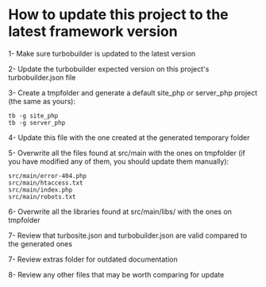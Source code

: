 # How to update this project to the latest framework version


1- Make sure turbobuilder is updated to the latest version

2- Update the turbobuilder expected version on this project's turbobuilder.json file

3- Create a tmpfolder and generate a default site_php or server_php project (the same as yours):

    tb -g site_php
    tb -g server_php

4- Update this file with the one created at the generated temporary folder

5- Overwrite all the files found at src/main with the ones on tmpfolder
   (if you have modified any of them, you should update them manually):

    src/main/error-404.php
    src/main/htaccess.txt
    src/main/index.php
    src/main/robots.txt

6- Overwrite all the libraries found at src/main/libs/ with the ones on tmpfolder

7- Review that turbosite.json and turbobuilder.json are valid compared to the generated ones

7- Review extras folder for outdated documentation

8- Review any other files that may be worth comparing for update